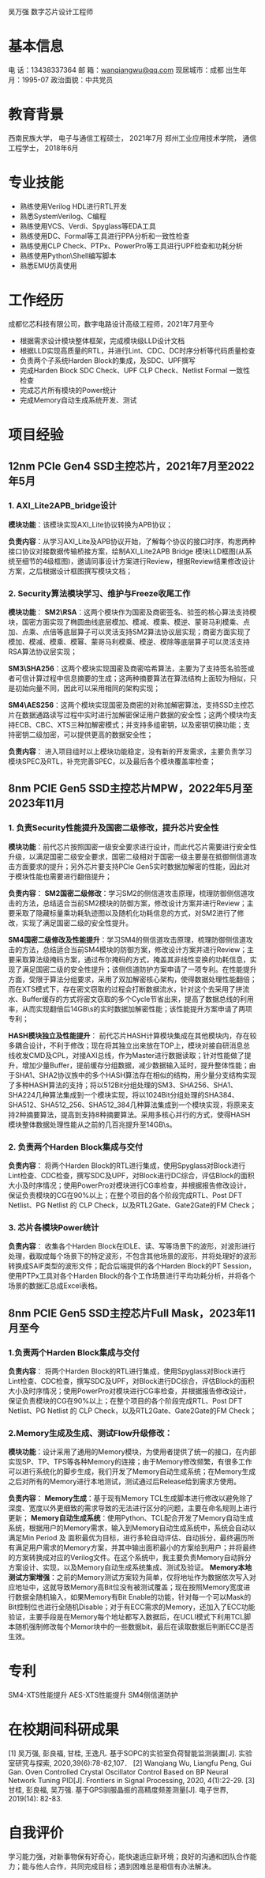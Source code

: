 吴万强
数字芯片设计工程师

# 基本信息
电       话：13438337364
邮       箱：wanqiangwu@qq.com
现居城市：成都
出生年月：1995-07
政治面貌：中共党员

# 教育背景
西南民族大学，                电子与通信工程硕士，       2021年7月
郑州工业应用技术学院，   通信工程学士，                 2018年6月


# 专业技能
- 熟练使用Verilog HDL进行RTL开发
- 熟悉SystemVerilog、C编程
- 熟练使用VCS、Verdi、Spyglass等EDA工具
- 熟练使用DC、Formal等工具进行PPA分析和一致性检查
- 熟练使用CLP Check、PTPx、PowerPro等工具进行UPF检查和功耗分析
- 熟练使用Python\Shell编写脚本
- 熟悉EMU仿真使用

# 工作经历
成都忆芯科技有限公司，数字电路设计高级工程师，2021年7月至今
- 根据需求设计模块整体框架，完成模块级LLD设计文档
- 根据LLD实现高质量的RTL，并进行Lint、CDC、DC时序分析等代码质量检查
- 负责两个子系统Harden Block的集成，及SDC、UPF撰写
- 完成Harden Block SDC Check、UPF CLP Check、Netlist Formal 一致性检查
- 完成芯片所有模块的Power统计
- 完成Memory自动生成系统开发、测试


# 项目经验
## 12nm PCIe Gen4 SSD主控芯片，2021年7月至2022年5月
### 1. AXI_Lite2APB_bridge设计
**模块功能**：该模块实现AXI_Lite协议转换为APB协议；

**负责内容**：从学习AXI_Lite及APB协议开始，了解每个协议的接口时序，构思两种接口协议对接数据传输桥接方案，绘制AXI_Lite2APB Bridge 模块LLD框图(从系统至细节的4级框图)，邀请同事设计方案进行Review，根据Review结果修改设计方案，之后根据设计框图撰写模块文档；

### 2. Security算法模块学习、维护与Freeze收尾工作
**模块功能**：
**SM2\RSA**：这两个模块作为国密及商密签名、验签的核心算法支持模块，国密方面实现了椭圆曲线底层模加、模减、模乘、模逆、蒙哥马利模乘、点加、点乘、点倍等底层算子可以灵活支持SM2算法协议层实现；商密方面实现了模加、模减、模乘、模幂、蒙哥马利模乘、模逆、模除等底层算子可以灵活支持RSA算法协议层实现；

**SM3\SHA256**：这两个模块实现国密及商密哈希算法，主要为了支持签名验签或者可信计算过程中信息摘要的生成；这两种摘要算法在算法结构上面较为相似，只是初始向量不同，因此可以采用相同的架构实现；

**SM4\AES256**：这两个模块实现国密及商密的对称加解密算法，支持SSD主控芯片在数据通路读写过程中实时进行加解密保证用户数据的安全性；这两个模块均支持ECB、CBC、XTS三种加解密模式；并支持多组密钥，以及密钥切换功能；支持密钥二级加密，可以提供更高的数据安全性；

**负责内容**：
进入项目组时以上模块功能稳定，没有新的开发需求，主要负责学习模块SPEC及RTL，补充完善SPEC，以及最后各个模块覆盖率检查；


## 8nm PCIE Gen5 SSD主控芯片MPW，2022年5月至2023年11月
### 1. 负责Security性能提升及国密二级修改，提升芯片安全性
**模块功能**：前代芯片按照国密一级安全要求进行设计，而此代芯片需要进行安全性升级，以满足国密二级安全要求，国密二级相对于国密一级主要是在抵御侧信道攻击方面要求的提升；另外芯片要支持PCIe Gen5实时数据加解密的性能，因此对于模块性能也需要进行翻倍提升；

**负责内容**：
**SM2国密二级修改**：学习SM2的侧信道攻击原理，梳理防御侧信道攻击的方法，总结适合当前SM2模块的防御方案，修改设计方案并进行Review；主要采取了隐藏标量乘功耗轨迹图以及随机化功耗信息的方式，对SM2进行了修改，实现了满足国密二级的安全性提升。

**SM4国密二级修改及性能提升**：学习SM4的侧信道攻击原理，梳理防御侧信道攻击的方法，总结适合当前SM4模块的防御方案，修改设计方案并进行Review；主要采取算法级掩码方案，通过布尔掩码的方式，掩盖其非线性变换的功耗信息，实现了满足国密二级的安全性提升；该侧信道防护方案申请了一项专利。在性能提升方面，受限于算法分组要求，采用了双加解密核心架构，使得数据处理性能翻倍；而在XTS模式下，存在密文窃取的过程会打断数据流水，针对这个去采用了拼流水、Buffer缓存的方式将密文窃取的多个Cycle节省出来，提高了数据总线的利用率，从而实现翻倍后14GB\s的实时数据加解密性能；该性能提升方案申请了两项专利；

**HASH模块独立及性能提升**：
前代芯片HASH计算模块集成在其他模块内，存在较多耦合设计，不利于修改；现在将其独立出来放在TOP上，模块对接自研消息总线收发CMD及CPL，对接AXI总线，作为Master进行数据读取；针对性能做了提升，增加少量Buffer，提前缓存分组数据，减少数据输入延时，提升整体性能；由于SHA1、SHA2协议族中的多个HASH算法存在相似的结构，用少量分支结构实现了多种HASH算法的支持；将以512Bit分组处理的SM3、SHA256、SHA1、SHA224几种算法集成到一个模块实现，将以1024Bit分组处理的SHA384、SHA512、SHA512_256、SHA512_384几种算法集成到一个模块实现，将原来支持2种摘要算法，提高到支持8种摘要算法。采用多核心并行的方式，使得HASH模块整体数据处理性能从之前的几百兆提升至14GB\s。


### 2. 负责两个Harden Block集成与交付
**负责内容**：
将两个Harden Block的RTL进行集成，使用Spyglass对Block进行Lint检查、CDC检查，撰写SDC及UPF，对Block进行DC综合，评估Block的面积大小及时序情况；使用PowerPro对模块进行CG率检查，并根据报告修改设计，保证负责模块的CG在90%以上；在整个项目的各个阶段完成RTL、Post DFT Netlist、PG Netlist 的 CLP Check，以及RTL2Gate、Gate2Gate的FM Check；

### 3. 芯片各模块Power统计
**负责内容**：
收集各个Harden Block在IDLE、读、写等场景下的波形，对波形进行处理，截取成每个场景下的特定波形，不包含其他场景的波形，并将处理好的波形转换成SAIF类型的波形文件；配合后端提供的各个Harden Block的PT Session，使用PTPx工具对各个Harden Block的各个工作场景进行平均功耗分析，并将各个场景的数据汇总成Excel表格。

## 8nm PCIE Gen5 SSD主控芯片Full Mask，2023年11月至今 

### 1.负责两个Harden Block集成与交付
**负责内容**：
将两个Harden Block的RTL进行集成，使用Spyglass对Block进行Lint检查、CDC检查，撰写SDC及UPF，对Block进行DC综合，评估Block的面积大小及时序情况；使用PowerPro对模块进行CG率检查，并根据报告修改设计，保证负责模块的CG在90%以上；在整个项目的各个阶段完成RTL、Post DFT Netlist、PG Netlist 的 CLP Check，以及RTL2Gate、Gate2Gate的FM Check；

### 2.Memory生成及生成、测试Flow升级修改：
**模块功能**：设计采用了通用的Memory模块，为使用者提供了统一的接口，在内部实现SP、TP、TPS等各种Memory的连接；由于Memory修改频繁，有很多工作可以进行系统化的脚步生成，我们开发了Memory自动生成系统；在Memory生成之后对所有的Memory进行本地测试，测试通过后Release给到需求方使用。

**负责内容**：
**Memory生成**：基于现有Memory TCL生成脚本进行修改以避免除了深度、宽度以外更细致的需求导致的无法进行区分的问题，主要在命名规则上进行更新；
**Memory自动生成系统**：使用Python、TCL配合开发了Memory自动生成系统，根据用户的Memory需求，输入到Memory自动生成系统中，系统会自动以满足Min Period 及 面积最优为目标，进行多轮自动评估、自动拆分，最终遍历所有满足用户需求的Memory方案，并其中输出面积最小的方案给到用户；并将最终的方案转换成对应的Verilog文件。在这个系统中，我主要负责Memory自动拆分方案设计、实现，以及Memory自动生成系统集成、测试及验证。
**Memory本地测试方案增强**：之前的Memory测试方案较为简单，仅将地址作为数据依次写入对应地址中，这就导致Memory高Bit位没有被测试覆盖；现在按照Memory宽度进行数据全随机输入，如果Memory有Bit Enable的功能，针对每一个可以Mask的Bit控制位也进行全随机Disable；对于有ECC需求的Memory，还加入了ECC功能验证，主要手段是在Memory每个地址都写入数据后，在UCLI模式下利用TCL脚本随机强制修改每个Memor块中的一些数据bit，最后在读取数据后判断ECC是否生效。


# 专利
SM4-XTS性能提升
AES-XTS性能提升
SM4侧信道防护


# 在校期间科研成果
[1] 吴万强, 彭良福, 甘桂, 王逸凡. 基于SOPC的实验室负荷智能监测装置[J]. 实验室研究与探索, 2020,39(6):78-82,107．
[2] Wanqiang Wu, Liangfu Peng, Gui Gan. Oven Controlled Crystal Oscillator Control Based on BP Neural Network Tuning PID[J]. Frontiers in Signal Processing, 2020, 4(1):22-29.
[3] 甘桂, 彭良福, 吴万强. 基于GPS驯服晶振的高精度频差测量[J]. 电子世界, 2019(14): 82-83.


# 自我评价
学习能力强，对新事物保有好奇心，能快速适应新环境；良好的沟通和团队合作能力；能与他人合作，共同完成目标；遇到困难总是相信有办法解决。